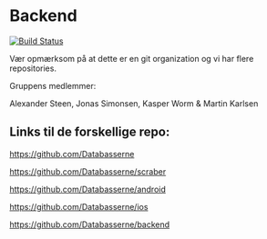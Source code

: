 # Backend

[![Build Status](https://travis-ci.org/Databasserne/backend.svg?branch=master)](https://travis-ci.org/Databasserne/backend)

Vær opmærksom på at dette er en git organization og vi har flere repositories.

Gruppens medlemmer: 

Alexander Steen, Jonas Simonsen, Kasper Worm & Martin Karlsen

## Links til de forskellige repo: 

https://github.com/Databasserne

https://github.com/Databasserne/scraber

https://github.com/Databasserne/android

https://github.com/Databasserne/ios

https://github.com/Databasserne/backend
